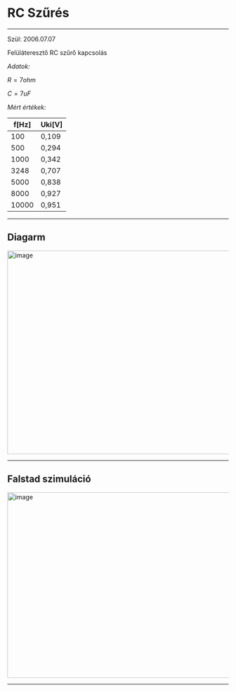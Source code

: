# RC Szűrés
---
Szül: 2006.07.07

Felüláteresztő RC szűrő kapcsolás

*Adatok:*

$R = 7 ohm$

$C = 7 uF$

*Mért értékek:*

|f[Hz]|Uki[V]|
|----|----|
|100|0,109|
|500|0,294|
|1000|0,342|
|3248|0,707|
|5000|0,838|
|8000|0,927|
|10000|0,951|

---

## Diagarm

<img width="754" height="463" alt="image" src="https://github.com/user-attachments/assets/3355917d-e06d-45fd-9e2a-b8bd6a1b928a" />

---

## Falstad szimuláció

<img width="760" height="422" alt="image" src="https://github.com/user-attachments/assets/2f1de2c4-d15c-4d04-8919-e6de3481b25c" />

---
